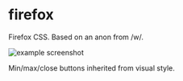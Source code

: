 # firefox
Firefox CSS. Based on an anon from /w/.

![example screenshot](http://i.imgur.com/JyUli6m.png)

Min/max/close buttons inherited from visual style.
